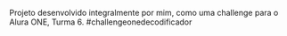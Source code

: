 Projeto desenvolvido integralmente por mim, como uma challenge para o Alura ONE, Turma 6.
#challengeonedecodificador

